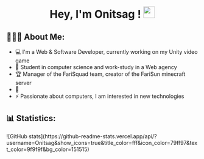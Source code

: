 <h1 align="center">Hey, I'm Onitsag ! <img src="https://user-images.githubusercontent.com/42378118/110234147-e3259600-7f4e-11eb-95be-0c4047144dea.gif" width="30"></h1>

<h2 align="left">👨🏻‍💻 About Me:</h2>

- 💻 I'm a Web & Software Developer, currently working on my Unity video game
- 🚀 Student in computer science and work-study in a Web agency
- 🏆 Manager of the FariSquad team, creator of the FariSun minecraft server
- 🎯 
- ⚡ Passionate about computers, I am interested in new technologies

<h2 align="left">📊 Statistics:</h2>
![GitHub stats](https://github-readme-stats.vercel.app/api/?username=Onitsag&show_icons=true&title_color=fff&icon_color=79ff97&text_color=9f9f9f&bg_color=151515)
